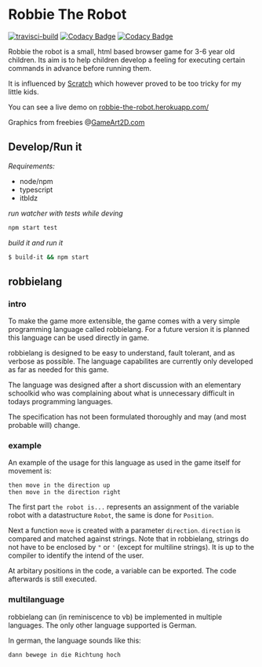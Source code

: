 # Robbie The Robot

[![travisci-build](https://api.travis-ci.org/MatthiasKainer/robbie-the-robot.svg?branch=master)](https://travis-ci.org/1and1/itBldz) [![Codacy Badge](https://api.codacy.com/project/badge/Grade/3c0a3e5e57fc404f88ce2ffd04428865)](https://www.codacy.com/app/MatthiasKainer/robbie-the-robot?utm_source=github.com&amp;utm_medium=referral&amp;utm_content=MatthiasKainer/robbie-the-robot&amp;utm_campaign=Badge_Grade) [![Codacy Badge](https://api.codacy.com/project/badge/Coverage/3c0a3e5e57fc404f88ce2ffd04428865)](https://www.codacy.com/app/MatthiasKainer/robbie-the-robot?utm_source=github.com&utm_medium=referral&utm_content=MatthiasKainer/robbie-the-robot&utm_campaign=Badge_Coverage)

Robbie the robot is a small, html based browser game for 3-6 year old children. Its aim is to help children develop a feeling for executing certain commands in advance before running them. 

It is influenced by [Scratch](https://scratch.mit.edu/) which however proved to be too tricky for my little kids.

You can see a live demo on [robbie-the-robot.herokuapp.com/](https://robbie-the-robot.herokuapp.com/)

Graphics from freebies @[GameArt2D.com](http://www.gameart2d.com/)

## Develop/Run it

_Requirements:_

* node/npm
* typescript
* itbldz

_run watcher with tests while deving_

```sh
npm start test
```

_build it and run it_

```sh
$ build-it && npm start
```

## robbielang

### intro

To make the game more extensible, the game comes with a very simple programming language called robbielang. For a future version it is planned this language can be used directly in game. 

robbielang is designed to be easy to understand, fault tolerant, and as verbose as possible. The language capabilites are currently only developed as far as needed for this game. 

The language was designed after a short discussion with an elementary schoolkid who was complaining about what is unnecessary difficult in todays programming languages. 

The specification has not been formulated thoroughly and may (and most probable will) change. 

### example

An example of the usage for this language as used in the game itself for movement is:

```robbielang
then move in the direction up
then move in the direction right
```

The first part `the robot is...` represents an assignment of the variable robot with a datastructure `Robot`, the same is done for `Position`.

Next a function `move` is created with a parameter `direction`. `direction` is compared and matched against strings. Note that in robbielang, strings do not have to be enclosed by `"` or `'` (except for multiline strings). It is up to the compiler to identify the intend of the user.

At arbitary positions in the code, a variable can be exported. The code afterwards is still executed. 

### multilanguage

robbielang can (in reminiscence to vb) be implemented in multiple languages. The only other language supported is German.

In german, the language sounds like this:

```robbielang
dann bewege in die Richtung hoch
```